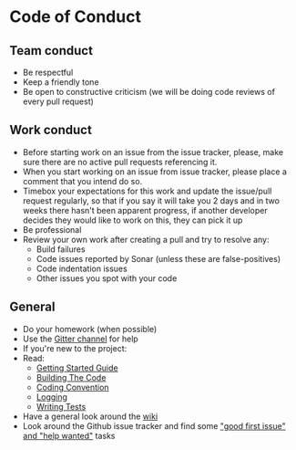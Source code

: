 Code of Conduct
===============

Team conduct
------------
* Be respectful
* Keep a friendly tone
* Be open to constructive criticism (we will be doing code reviews of every pull request)

Work conduct
------------
* Before starting work on an issue from the issue tracker, please, make sure there are no active pull requests referencing it.
* When you start working on an issue from issue tracker, please place a comment that you intend do so.
* Timebox your expectations for this work and update the issue/pull request regularly, so that if you say it will take you 2 days and in two weeks there hasn't been apparent progress, if another developer decides they would like to work on this, they can pick it up
* Be professional
* Review your own work after creating a pull and try to resolve any:
  * Build failures
  * Code issues reported by Sonar (unless these are false-positives)
  * Code indentation issues
  * Other issues you spot with your code

General
-------
* Do your homework (when possible)
* Use the [Gitter channel](https://gitter.im/strongbox/strongbox?utm_source=badge&utm_medium=badge&utm_campaign=pr-badge&utm_content=badge) for help
* If you're new to the project:
 * Read:
   * [Getting Started Guide](https://github.com/strongbox/strongbox/wiki/Getting-Started)
   * [Building The Code](https://github.com/strongbox/strongbox/wiki/Building-the-code)
   * [Coding Convention](https://github.com/strongbox/strongbox/wiki/Coding-Convention)
   * [Logging](https://github.com/strongbox/strongbox/wiki/Logging)
   * [Writing Tests](https://github.com/strongbox/strongbox/wiki/Writing-Tests)
 * Have a general look around the [wiki](https://github.com/strongbox/strongbox/wiki/)
 * Look around the Github issue tracker and find some ["good first issue" and "help wanted"](https://github.com/strongbox/strongbox/issues?utf8=%E2%9C%93&q=is%3Aissue+is%3Aopen+label%3A%22good+first+issue%22+label%3A%22help+wanted%22) tasks
